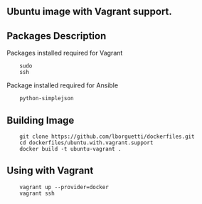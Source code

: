 Ubuntu image with Vagrant support.
--

## Packages Description

Packages installed required for Vagrant

        sudo
        ssh

Package installed required for Ansible

        python-simplejson


## Building Image

        git clone https://github.com/lborguetti/dockerfiles.git
        cd dockerfiles/ubuntu.with.vagrant.support
        docker build -t ubuntu-vagrant .

## Using with Vagrant

        vagrant up --provider=docker
        vagrant ssh
